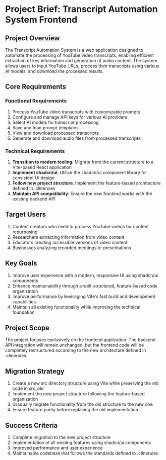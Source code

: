 # Project Brief: Transcript Automation System Frontend

## Project Overview
The Transcript Automation System is a web application designed to automate the processing of YouTube video transcripts, enabling efficient extraction of key information and generation of audio content. The system allows users to input YouTube URLs, process their transcripts using various AI models, and download the processed results.

## Core Requirements

### Functional Requirements
1. Process YouTube video transcripts with customizable prompts
2. Configure and manage API keys for various AI providers
3. Select AI models for transcript processing
4. Save and load prompt templates
5. View and download processed transcripts
6. Generate and download audio files from processed transcripts

### Technical Requirements
1. **Transition to modern tooling**: Migrate from the current structure to a Vite-based React application
2. **Implement shadcn/ui**: Utilize the shadcn/ui component library for consistent UI design
3. **Follow new project structure**: Implement the feature-based architecture defined in .clinerules
4. **Maintain API compatibility**: Ensure the new frontend works with the existing backend API

## Target Users
1. Content creators who need to process YouTube videos for content repurposing
2. Researchers extracting information from video content
3. Educators creating accessible versions of video content
4. Businesses analyzing recorded meetings or presentations

## Key Goals
1. Improve user experience with a modern, responsive UI using shadcn/ui components
2. Enhance maintainability through a well-structured, feature-based code organization
3. Improve performance by leveraging Vite's fast build and development capabilities
4. Maintain all existing functionality while improving the technical foundation

## Project Scope
The project focuses exclusively on the frontend application. The backend API integration will remain unchanged, but the frontend code will be completely restructured according to the new architecture defined in .clinerules.

## Migration Strategy
1. Create a new src directory structure using Vite while preserving the old code in src_old
2. Implement the new project structure following the feature-based organization
3. Gradually migrate functionality from the old structure to the new one
4. Ensure feature parity before replacing the old implementation

## Success Criteria
1. Complete migration to the new project structure
2. Implementation of all existing features using shadcn/ui components
3. Improved performance and user experience
4. Maintainable codebase that follows the standards defined in .clinerules
